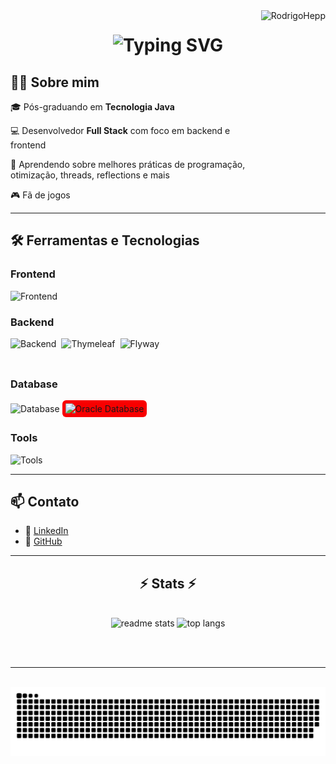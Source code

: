 <img align="right" src="https://komarev.com/ghpvc/?username=RodrigoHepp&label=Profile%20views&color=0e75b6&style=flat" alt="RodrigoHepp" />
<h1 align="center">
  <img src="https://readme-typing-svg.herokuapp.com/?font=Righteous&size=35&center=true&vCenter=true&width=500&height=70&duration=7000&lines=Olá,+sou+Rodrigo+Joel+Hepp!;Desenvolvedor+Full+Stack;" alt="Typing SVG" />
</h1>

<div style="max-width: 400px; text-align: left;">

  <h2>👨‍💻 Sobre mim</h2>
  
  <p>🎓 Pós-graduando em <strong>Tecnologia Java</strong><br />
    
  💻 Desenvolvedor <strong>Full Stack</strong> com foco em backend e frontend<br />
  
  🧪 Aprendendo sobre melhores práticas de programação, otimização, threads, reflections e mais<br />
  
  🎮 Fã de jogos</p>
</div>

---



## 🛠️ Ferramentas e Tecnologias

### Frontend
<div>
  <img src="https://skillicons.dev/icons?i=html,css,js,react" alt="Frontend" height="40" />
</div>

### Backend
<div style="display: flex; align-items: center; gap: 8px;">
  <!-- Ícones do skillicons -->
  <img src="https://skillicons.dev/icons?i=java,spring,rabbitmq" alt="Backend" height="40" />

 <!-- Badge Thymeleaf -->
  <img src="https://img.shields.io/badge/Thymeleaf-005F0F?style=for-the-badge&logo=thymeleaf&logoColor=white" alt="Thymeleaf" height="40" />
  
  <!-- Badge Flyway -->
  <img src="https://img.shields.io/badge/Flyway-25A9E0?style=for-the-badge&logo=flyway&logoColor=white" alt="Flyway" height="40" />
</div>


### Database
<div>
  <img src="https://skillicons.dev/icons?i=mysql,postgresql" alt="Database" height="40" />
  <img src="https://upload.wikimedia.org/wikipedia/commons/5/50/Oracle_logo.svg" alt="Oracle Database" height="40" width="40" style="background:#f80000; padding:5px; border-radius:6px;" />
</div>

### Tools
<div>
  <img src="https://skillicons.dev/icons?i=vscode,eclipse,git,github" alt="Tools" height="40" />
</div>

---

## 📫 Contato

- 💼 [LinkedIn](https://www.linkedin.com/in/rodrigohepp)  
- 🧱 [GitHub](https://github.com/RodrigoHepp)  

---

<h2 align="center">⚡ Stats ⚡</h2>
<br>
<div align=center>
  <img width=390 src="https://github-readme-stats.vercel.app/api?username=RodrigoHepp&show_icons=true&locale=en&rank_icon=github&border_radius=10&theme=react" alt="readme stats" /> 
  <img width=325 src="https://github-readme-stats.vercel.app/api/top-langs?username=RodrigoHepp&show_icons=true&locale=en&layout=compact&border_radius=10&theme=react" alt="top langs" />
</div>

<br/><br/>

<hr/>

<br/>

<div align="center">
  <img alt="snake eating my contributions" src="https://github.com/1999AZZAR/1999AZZAR/blob/readme/resources/grid-snake.svg" />
</div>

